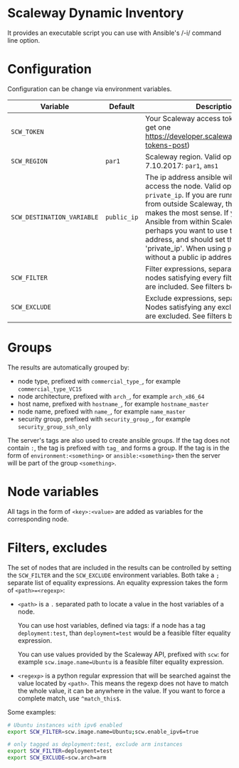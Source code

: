 # Scaleway Dynamic Inventory

It provides an executable script you can use with Ansible's /-i/ command line option.

# Configuration

Configuration can be change via environment variables.

Variable|Default|Description
--------|-------|-----------
`SCW_TOKEN`| | Your Scaleway access token (find how to get one https://developer.scaleway.com/#tokens-tokens-post)
`SCW_REGION` | `par1` | Scaleway region. Valid options as of 7.10.2017: `par1`, `ams1`
`SCW_DESTINATION_VARIABLE` | `public_ip` |  The ip address ansible will be using to access the node. Valid options: `public_ip`, `private_ip`. If you are running Ansible from outside Scaleway, then 'public_ip' makes the most sense. If you are running Ansible from within Scaleway, then perhaps you want to use the internal ip address, and should set this to 'private_ip'. When using `public_ip`, nodes without a public ip address are ignored.
`SCW_FILTER` | | Filter expressions, separated by `;`. Only nodes satisfying every filter expression are included. See filters below.
`SCW_EXCLUDE` | | Exclude expressions, separated by `;`. Nodes satisfying any exclude expression are excluded. See filters below.

# Groups

The results are automatically grouped by:
* node type, prefixed with `commercial_type_`, for example `commercial_type_VC1S`
* node architecture, prefixed with `arch_`, for example `arch_x86_64`
* host name, prefixed with `hostname_`, for example `hostname_master`
* node name, prefixed with `name_`, for example `name_master`
* security group, prefixed with `security_group_`, for example `security_group_ssh_only`

The server's tags are also used to create ansible groups. If the tag does not contain `:`, the tag is prefixed with `tag_` and
forms a group. If the tag is in the form of `environment:<something>` or `ansible:<something>` then the server will be part of the
group `<something>`.

# Node variables

All tags in the form of `<key>:<value>` are added as variables for the corresponding node.

# Filters, excludes

The set of nodes that are included in the results can be controlled by setting the `SCW_FILTER` and the `SCW_EXCLUDE` 
environment variables. Both take a `;` separate list of equality expressions. An equality expression takes the form of `<path>=<regexp>`:
* `<path>` is a `.` separated path to locate a value in the host variables of a node. 

  You can use host variables, defined via tags: if a node has a tag `deployment:test`, than `deployment=test` would be a feasible 
  filter equality expression.
  
  You can use values provided by the Scaleway API, prefixed with `scw`: for example `scw.image.name=Ubuntu` is a feasible
  filter equality expression.
 
* `<regexp>` is a python regular expression that will be searched against the value located by `<path>`. This means the
  regexp does not have to match the whole value, it can be anywhere in the value. If you want to force a complete match,
  use `^match_this$`.
  
Some examples:
```bash
# Ubuntu instances with ipv6 enabled
export SCW_FILTER=scw.image.name=Ubuntu;scw.enable_ipv6=true

# only tagged as deployment:test, exclude arm instances
export SCW_FILTER=deployment=test
export SCW_EXCLUDE=scw.arch=arm
```

